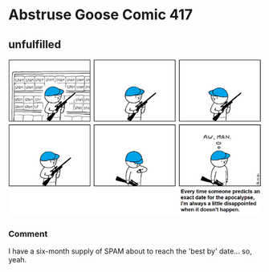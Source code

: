 # Abstruse Goose Comic 417
## unfulfilled

![image](comics/truth_be_told_i_wouldnt_last_three_days_without_electricity.png)
### Comment
I have a six-month supply of SPAM about to reach the 'best by' date... so, yeah.
